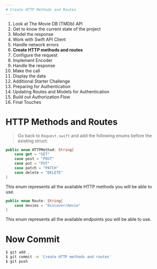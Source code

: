 ```yaml
---
# Create HTTP Methods and Routes
---
```


1. Look at The Movie DB (TMDb) API
1. Get to know the current state of the project
1. Model the response
1. Work with Swift API Client
1. Handle network errors 
1. **Create HTTP methods and routes**
1. Configure the request
1. Implement Encoder
1. Handle the response
1. Make the call
1. Display the data 
1. Additional Starter Challenge
1. Preparing for Authentication
1. Updating Routes and Models for Authentication
1. Build out Authorization Flow
1. Final Touches

# HTTP Methods and Routes 

> Go back to `Request.swift` and add the following enums before the existing struct:

```Swift
public enum HTTPMethod: String{  
    case get = "GET"
    case post = "POST"
    case put = "PUT"
    case patch = "PATCH"
    case delete = "DELETE"
}
```

This enum represents all the available HTTP methods you will be able to use.

```Swift
public enum Route: String{
    case movies = "discover/movie"
}
```

This enum represents all the available endpoints you will be able to use.

# Now Commit

```bash
$ git add .
$ git commit -m 'Create HTTP methods and routes'
$ git push
```
